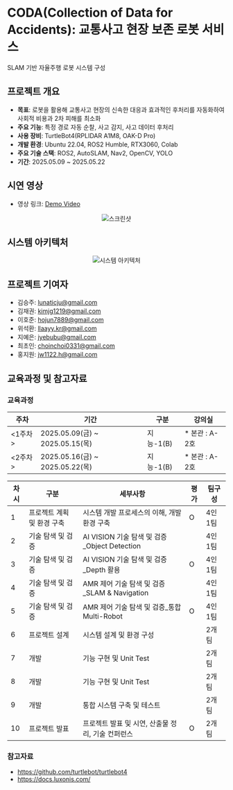 # CODA(Collection of Data for Accidents): 교통사고 현장 보존 로봇 서비스
SLAM 기반 자율주행 로봇 시스템 구성

## 프로젝트 개요

- **목표**: 로봇을 활용해 교통사고 현장의 신속한 대응과 효과적인 후처리를 자동화하여 사회적 비용과 2차 피해를 최소화
- **주요 기능**: 특정 경로 자동 순찰, 사고 감지, 사고 데이터 후처리
- **사용 장비**: TurtleBot4(RPLIDAR A1M8, OAK-D Pro)
- **개발 환경**: Ubuntu 22.04, ROS2 Humble, RTX3060, Colab
- **주요 기술 스택**: ROS2, AutoSLAM, Nav2, OpenCV, YOLO
- **기간**: 2025.05.09 ~ 2025.05.22

## 시연 영상

- 영상 링크: [Demo Video](https://youtube.com/shorts/FaUu1ptY77Y?feature=share)

<div align="center">

![스크린샷](https://github.com/user-attachments/assets/45af568e-68d3-4b58-9b66-4e2a37ec7447)

</div>

## 시스템 아키텍처

<div align="center">

![시스템 아키텍처](https://github.com/user-attachments/assets/53a3d17e-96e8-4877-a371-c063a2284c0a)

</div>

## 프로젝트 기여자

- 김승주: lunaticju@gmail.com
- 김재권: kimjg1219@gmail.com
- 이호준: hojun7889@gmail.com
- 위석환: llaayy.kr@gmail.com
- 지예은: jyebubu@gmail.com
- 최초인: choinchoi0331@gmail.com
- 홍지원: jw1122.h@gmail.com

## 교육과정 및 참고자료

### 교육과정

<div align="center">

| 주차 | 기간 | 구분 | 강의실 |
| --- | --- | --- | --- |
| <1주차> | 2025.05.09(금) ~ 2025.05.15(목) | 지능-1(B) | * 본관 : A-2호 |
| <2주차> | 2025.05.16(금) ~ 2025.05.22(목) | 지능-1(B) | * 본관 : A-2호 |

| **차시** | **구분** | **세부사항** | **평가** | **팀구성** |
| --- | --- | --- | --- | --- |
| 1 | 프로젝트 계획 및 환경 구축 | 시스템 개발 프로세스의 이해, 개발 환경 구축 | O | 4인 1팀 |
| 2 | 기술 탐색 및 검증 | AI VISION 기술 탐색 및 검증_Object Detection |  | 4인 1팀 |
| 3 | 기술 탐색 및 검증 | AI VISION 기술 탐색 및 검증_Depth 활용 | O | 4인 1팀 |
| 4 | 기술 탐색 및 검증 | AMR 제어 기술 탐색 및 검증_SLAM & Navigation |  | 4인 1팀 |
| 5 | 기술 탐색 및 검증 | AMR 제어 기술 탐색 및 검증_통합 Multi-Robot | O | 4인 1팀 |
| 6 | 프로젝트 설계 | 시스템 설계 및 환경 구성 |  | 2개 팀  |
| 7 | 개발 | 기능 구현 및 Unit Test |  | 2개 팀 |
| 8 | 개발 | 기능 구현 및 Unit Test |  | 2개 팀 |
| 9 | 개발 | 통합 시스템 구축 및 테스트 |  | 2개 팀 |
| 10 | 프로젝트 발표 | 프로젝트 발표 및 시연, 산출물 정리, 기술 컨퍼런스 | O | 2개 팀 |

</div>

### 참고자료

- https://github.com/turtlebot/turtlebot4
- https://docs.luxonis.com/

